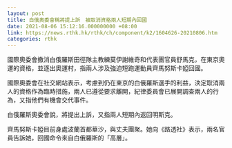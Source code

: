 ```yaml
---
layout: post
title: 白俄奧委會稱將提上訴　被取消資格兩人短期內回國
date: 2021-08-06 15:12:16.000000000 +08:00
link: https://news.rthk.hk/rthk/ch/component/k2/1604626-20210806.htm
categories: rthk
---
```


國際奧委會撤消白俄羅斯田徑隊主教練莫伊謝維奇和代表團官員舒馬克，在東京奧運的資格，並逐出奧運村，指兩人涉及強迫短跑運動員齊馬努斯卡婭回國。

國際奧委會在社交網站表示，考慮到仍在東京的白俄羅斯選手的利益，決定取消兩人的資格作為臨時措施，兩人已遵從要求離開，紀律委員會已展開調查兩人的行為，又指他們有機會交代事件。

白俄羅斯奧委會說，將提出上訴，又指兩人短期內返回明斯克。

齊馬努斯卡婭目前身處波蘭首都華沙，與丈夫團聚。她向《路透社》表示，兩名官員告訴她，回國命令來自白俄羅斯的「高層」。
